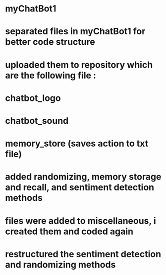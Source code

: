 # myChatBot1
# separated files in myChatBot1 for better code structure
# uploaded them to repository which are the following file :
# chatbot_logo
# chatbot_sound
# memory_store (saves action to txt file)
# added randomizing, memory storage and recall, and sentiment detection methods

# files were added to miscellaneous, i created them and coded again
# restructured the sentiment detection and randomizing methods
